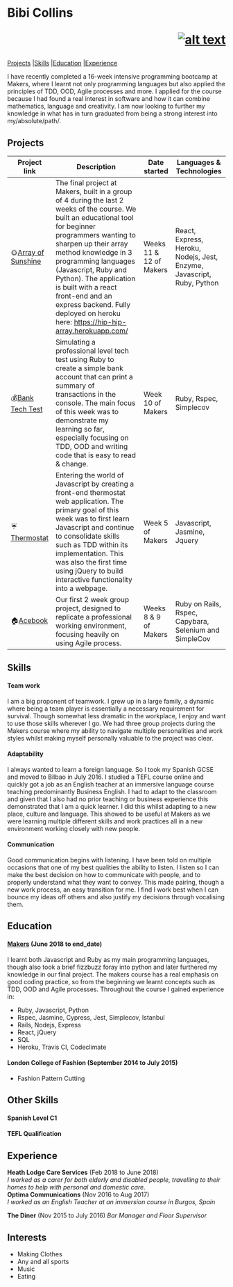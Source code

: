 # Bibi Collins  <p align="right">[![alt text][1.1]][1]</p>
 [Projects](#projects) |[Skills](#skills) |[Education](#education) |[Experience](#experience)


[1.1]: https://imgur.com/CIIhdq0.png

[1]: https://www.linkedin.com/in/bibi-collins-a51b48136/

I have recently completed a 16-week intensive programming bootcamp at Makers, where I learnt not only programming languages but also applied the principles of TDD, OOD, Agile processes and more. I applied for the course because I had found a real interest in software and how it can combine mathematics, language and creativity. I am now looking to further my knowledge in what has in turn graduated from being a strong interest into my/absolute/path/.


## Projects
| Project link | Description | Date started | Languages & Technologies | 
|--------------|-------------|--------------|--------------------------|
| :sun_with_face:[Array of Sunshine](https://github.com/bibicollins/array_of_sunshine) | The final project at Makers, built in a group of 4 during the last 2 weeks of the course. We built an educational tool for beginner programmers wanting to sharpen up their array method knowledge in 3 programming languages (Javascript, Ruby and Python). The application is built with a react front-end and an express backend. Fully deployed on heroku here: https://hip-hip-array.herokuapp.com/ | Weeks 11 & 12 of Makers | React, Express, Heroku, Nodejs, Jest, Enzyme, Javascript, Ruby, Python | 
| :moneybag:[Bank Tech Test](https://github.com/bibicollins/Bank_tech_test) | Simulating a professional level tech test using Ruby to create a simple bank account that can print a summary of transactions in the console. The main focus of this week was to demonstrate my learning so far, especially focusing on TDD, OOD and writing code that is easy to read & change.  | Week 10 of Makers | Ruby, Rspec, Simplecov | 
| :umbrella:[Thermostat](https://github.com/bibicollins/thermostat) |  Entering the world of Javascript by creating a front-end thermostat web application. The primary goal of this week was to first learn Javascript and continue to consolidate skills such as TDD within its implementation. This was also the first time using jQuery to build interactive functionality into a webpage.  | Week 5 of Makers | Javascript, Jasmine, Jquery | 
| :house:[Acebook](https://github.com/bibicollins/acebook-ruff-criminals) | Our first 2 week group project, designed to replicate a professional working environment, focusing heavily on using Agile process. | Weeks 8 & 9 of Makers | Ruby on Rails, Rspec, Capybara, Selenium and SimpleCov |


## Skills
  
#### Team work
I am a big proponent of teamwork. I grew up in a large family, a dynamic where being a team player is essentially a necessary requirement for survival. Though somewhat less dramatic in the workplace, I enjoy and want to use those skills wherever I go. We had three group projects during the Makers course where my ability to navigate multiple personalities and work styles whilst making myself personally valuable to the project was clear.

#### Adaptability
I always wanted to learn a foreign language. So I took my Spanish GCSE and moved to Bilbao in July 2016. I studied a TEFL course online and quickly got a job as an English teacher at an immersive language course teaching predominantly Business English. I had to adapt to the classroom and given that I also had no prior teaching or business experience this demonstrated that I am a quick learner. I did this whilst adapting to a new place, culture and language. This showed to be useful at Makers as we were learning multiple different skills and work practices all in a new environment working closely with new people. 

#### Communication
Good communication begins with listening. I have been told on multiple occasions that one of my best qualities the ability to listen. I listen so I can make the best decision on how to communicate with people, and to properly understand what they want to convey. This made pairing, though a new work process, an easy transition for me. I find I work best when I can bounce my ideas off others and also justify my decisions through vocalising them. 


## Education

#### [Makers](https://makers.tech/) (June 2018 to end_date)
I learnt both Javascript and Ruby as my main programming languages, though also took a brief fizzbuzz foray into python and later furthered my knowledge in our final project. 
The makers course has a real emphasis on good coding practice, so from the beginning we learnt concepts such as TDD, OOD and Agile processes. 
Throughout the course I gained experience in: 
- Ruby, Javascript, Python
- Rspec, Jasmine, Cypress, Jest, Simplecov, Istanbul
- Rails, Nodejs, Express
- React, jQuery 
- SQL
- Heroku, Travis CI, Codeclimate 

#### London College of Fashion (September 2014 to July 2015)
- Fashion Pattern Cutting 

## Other Skills

#### Spanish Level C1 
#### TEFL Qualification

## Experience

**Heath Lodge Care Services** (Feb 2018 to June 2018)    
*I worked as a carer for both elderly and disabled people, travelling to their homes to help with personal and domestic care.*  
**Optima Communications** (Nov 2016 to Aug 2017)   
*I worked as an English Teacher at an immersion course  in Burgos, Spain*  

**The Diner** (Nov 2015 to July 2016)
*Bar Manager and Floor Supervisor*

## Interests
- Making Clothes 
- Any and all sports
- Music 
- Eating
